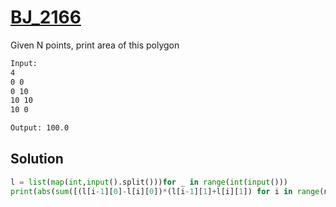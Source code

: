 # [BJ_2166](https://acmicpc.net/problem/2166)

Given N points, print area of this polygon

```txt
Input:
4
0 0
0 10
10 10
10 0

Output: 100.0
```

## Solution

```py
l = list(map(int,input().split()))for _ in range(int(input()))
print(abs(sum([(l[i-1][0]-l[i][0])*(l[i-1][1]+l[i][1]) for i in range(n)])/2))
```
